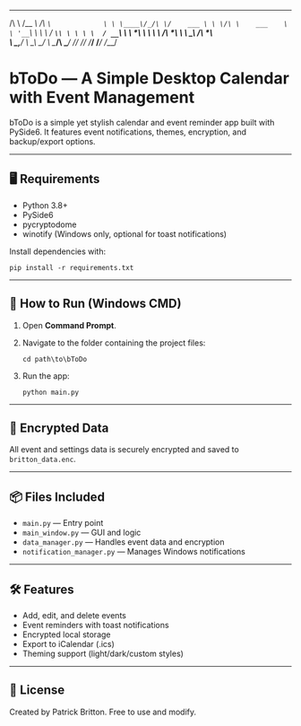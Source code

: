 
 __       ______          ____              
/\ \     /\__  _\        /\  _`\            
\ \ \____\/_/\ \/    ___ \ \ \/\ \    ___   
 \ \ '__`\  \ \ \   / __`\\ \ \ \ \  / __`\ 
  \ \ \*\ \  \ \ \ /\ \*\ \\ \ \_\ \/\ \*\ \
   \ \_,__/   \ \_\\ \____/ \ \____/\ \____/
    \/___/     \/_/ \/___/   \/___/  \/___/ 
                                            

# bToDo — A Simple Desktop Calendar with Event Management

bToDo is a simple yet stylish calendar and event reminder app built with PySide6. It features event notifications, themes, encryption, and backup/export options.

---

## 🖥 Requirements

- Python 3.8+
- PySide6
- pycryptodome
- winotify (Windows only, optional for toast notifications)

Install dependencies with:

    pip install -r requirements.txt

---

## 🚀 How to Run (Windows CMD)

1. Open **Command Prompt**.
2. Navigate to the folder containing the project files:

       cd path\to\bToDo

3. Run the app:

       python main.py

---

## 🔐 Encrypted Data

All event and settings data is securely encrypted and saved to `britton_data.enc`.

---

## 📦 Files Included

- `main.py` — Entry point
- `main_window.py` — GUI and logic
- `data_manager.py` — Handles event data and encryption
- `notification_manager.py` — Manages Windows notifications

---

## 🛠 Features

- Add, edit, and delete events
- Event reminders with toast notifications
- Encrypted local storage
- Export to iCalendar (.ics)
- Theming support (light/dark/custom styles)

---

## 📝 License

Created by Patrick Britton. Free to use and modify.
